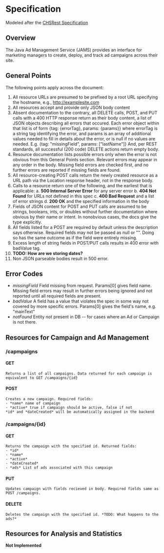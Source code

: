# Specification
Modeled after the [CHSRest Specification](http://ec2-34-221-236-150.us-west-2.compute.amazonaws.com//WebDev/Modules/02HTTPandREST/2CHSREST/CHSREST.html)

## Overview
The Java Ad Management Service (JAMS) provides an interface for marketing managers to create, deploy, and track ad campaigns across their site. 

## General Points
The following points apply across the document:
1. All resource URLs are presumed to be prefixed by a root URL specifying the hostname, e.g., http://examplesite.com
2. All resources accept and provide only JSON body content
3. Absent documentation to the contrary, all DELETE calls, POST, and PUT calls with a 400 HTTP response return as their body content, a list of JSON objects describing all errors that occured. Each error object within that list is of form {tag: {errorTag}, params: {params}} where errorTag is a string tag identifying the error, and params is an array of additional values needed to fill in details about the error, or is null if no values are needed. E.g. {tag: "missingField", params: ["lastName"]} And, per REST standards, all successful (200 code) DELETE actions return empty body.
4. Resource documentation lists possible errors only when the error is not obvious from this General Points section. Relevant errors may appear in any order in the body. Missing field errors are checked first, and no further errors are reported if missing fields are found.
5. All resource-creating POST calls return the newly created resource as a URL path via the Location response header, not in the response body.
6. Calls to a resource return one of the following, and the earliest that is applicable:
    a. **500 Internal Server Error** for any server error
    b. **404 Not Found** for URLs not defined in this spec
    c. **400 Bad Request** and a list of error strings
    d. **200 OK** and the specified information in the body
7. Fields of JSON content for POST and PUT calls are assumed to be strings, booleans, ints, or doubles without further documentation where obvious by their name or intent. In nonobvious cases, the docs give the type explicitly.
8. All fields listed for a POST are required by default unless the description says otherwise. Required fields may not be passed as null or "". Doing so has the same outcome as if the field were entirely missing.
9. Excess length of string fields in POST/PUT calls results in 400 error with badValue tag.
10. **TODO: How are we storing dates?**
11. Non JSON parseable bodies result in 500 error.

## Error Codes
- *missingField* Field missing from request. Params[0] gives field name. Missing field errors may result in further errors being ignored and not reported until all required fields are present.
- *badValue* A field has a value that violates the spec in some way not covered by more specific errors. Params[0] gives the field's name, e.g. "mainText"
- *notFound* Entity not present in DB -- for cases where an Ad or Campaign is not there.

## Resources for Campaign and Ad Management
### /capmpaigns
#### GET
    Returns a list of all campaigns. Data returned for each campaign is equivalent to GET /campaigns/{id}
#### POST
    Creates a new campaign. Required fields:
    - *name* name of campaign
    - *active* true if campaign should be active, false if not
    *id* and *dateCreated* will be automatically assigned in the backend
### /campaigns/{id}
#### GET
    Returns the campaign with the specified id. Returned fields:
    - *id*
    - *name*
    - *active*
    - *dateCreated*
    - *ads* List of ads associated with this campaign
#### PUT
    Updates campaign with fields recieved in body. Required fields same as POST /campaigns.
#### DELETE
    Deletes the campaign with the specified id. *TODO: What happens to the ads?*

## Resources for Analysis and Statistics
**Not Implemented**
